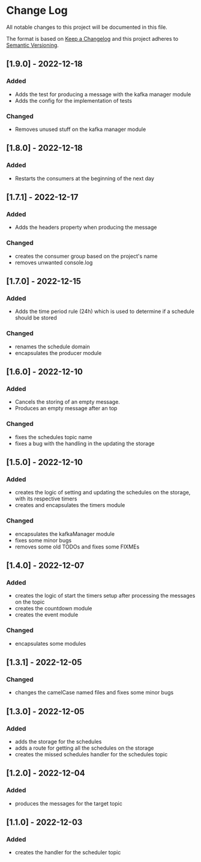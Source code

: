
# Change Log
All notable changes to this project will be documented in this file.
 
The format is based on [Keep a Changelog](http://keepachangelog.com/)
and this project adheres to [Semantic Versioning](http://semver.org/).

## [1.9.0] - 2022-12-18

### Added
 - Adds the test for producing a message with the kafka manager module
 - Adds the config for the implementation of tests

### Changed
 - Removes unused stuff on the kafka manager module
 

## [1.8.0] - 2022-12-18

### Added
 - Restarts the consumers at the beginning of the next day

## [1.7.1] - 2022-12-17

### Added
 - Adds the headers property when producing the message

 ### Changed
 - creates the consumer group based on the project's name
 - removes unwanted console.log

## [1.7.0] - 2022-12-15

### Added
 - Adds the time period rule (24h) which is used to determine if a schedule should be stored

 ### Changed
 - renames the schedule domain
 - encapsulates the producer module

## [1.6.0] - 2022-12-10

### Added
 - Cancels the storing of an empty message.
 - Produces an empty message after an top
 
### Changed
 - fixes the schedules topic name
 - fixes a bug with the handling in the updating the storage

## [1.5.0] - 2022-12-10

### Added
 - creates the logic of setting and updating the schedules on the storage, with its respective timers
 - creates and encapsulates the timers module
 
### Changed
 - encapsulates the kafkaManager module
 - fixes some minor bugs
 - removes some old TODOs and fixes some FIXMEs

## [1.4.0] - 2022-12-07

### Added
 - creates the logic of start the timers setup after processing the messages on the topic
 - creates the countdown module
 - creates the event module
 
### Changed
 - encapsulates some modules

## [1.3.1] - 2022-12-05
 
### Changed
 - changes the camelCase named files and fixes some minor bugs

## [1.3.0] - 2022-12-05
 
### Added
 - adds the storage for the schedules
 - adds a route for getting all the schedules on the storage
 - creates the missed schedules handler for the schedules topic
 
## [1.2.0] - 2022-12-04
 
### Added
 - produces the messages for the target topic
 
## [1.1.0] - 2022-12-03
 
### Added
- creates the handler for the scheduler topic

